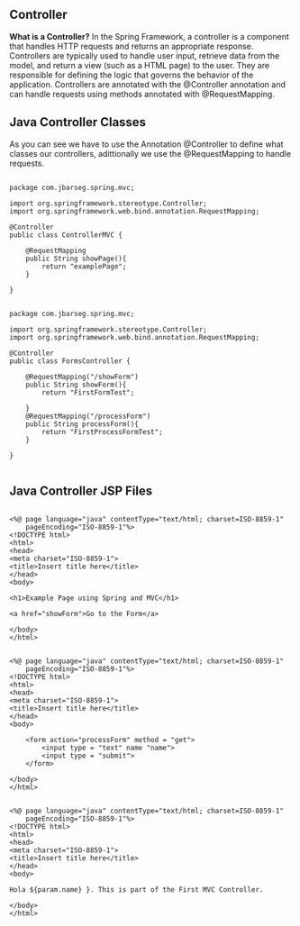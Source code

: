 ## Controller

**What is a Controller?** In the Spring Framework, a controller is a component that handles HTTP requests and returns an appropriate response. Controllers are typically used to handle user input, retrieve data from the model, and return a view (such as a HTML page) to the user. They are responsible for defining the logic that governs the behavior of the application. Controllers are annotated with the @Controller annotation and can handle requests using methods annotated with @RequestMapping.

## **Java Controller Classes**

As you can see we have to use the Annotation @Controller to define what classes our controllers, adittionally we use the @RequestMapping to handle requests.

```

package com.jbarseg.spring.mvc;

import org.springframework.stereotype.Controller;
import org.springframework.web.bind.annotation.RequestMapping;

@Controller
public class ControllerMVC {

	@RequestMapping
	public String showPage(){
		return "examplePage";
	}

}


```
```
package com.jbarseg.spring.mvc;

import org.springframework.stereotype.Controller;
import org.springframework.web.bind.annotation.RequestMapping;

@Controller
public class FormsController {

	@RequestMapping("/showForm")
	public String showForm(){
		return "FirstFormTest";

	}
	@RequestMapping("/processForm")
	public String processForm(){
		return "FirstProcessFormTest";
	}

}


```

## **Java Controller JSP Files**

```

<%@ page language="java" contentType="text/html; charset=ISO-8859-1"
    pageEncoding="ISO-8859-1"%>
<!DOCTYPE html>
<html>
<head>
<meta charset="ISO-8859-1">
<title>Insert title here</title>
</head>
<body>

<h1>Example Page using Spring and MVC</h1>

<a href="showForm">Go to the Form</a>

</body>
</html>

```
```

<%@ page language="java" contentType="text/html; charset=ISO-8859-1"
    pageEncoding="ISO-8859-1"%>
<!DOCTYPE html>
<html>
<head>
<meta charset="ISO-8859-1">
<title>Insert title here</title>
</head>
<body>

	<form action="processForm" method = "get">
		<input type = "text" name "name">
		<input type = "submit">
	</form>

</body>
</html>

```
```

<%@ page language="java" contentType="text/html; charset=ISO-8859-1"
    pageEncoding="ISO-8859-1"%>
<!DOCTYPE html>
<html>
<head>
<meta charset="ISO-8859-1">
<title>Insert title here</title>
</head>
<body>

Hola ${param.name} }. This is part of the First MVC Controller.

</body>
</html>

```